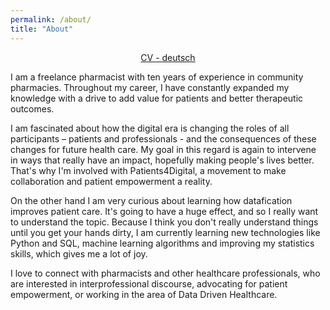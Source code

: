 ```yaml
---
permalink: /about/
title: "About"
---
```


<center>

<a href="/assets/Sina Rampe CV.pdf" class="btn--large">CV - deutsch</a>
</center>



I am a freelance pharmacist with ten years of experience in community pharmacies. Throughout my career, I have constantly expanded my knowledge with a drive to add value for patients and better therapeutic outcomes. 

I am fascinated about how the digital era is changing the roles of all participants – patients and professionals - and the consequences of these changes for future health care. My goal in this regard is again to intervene in ways that really have an impact, hopefully making people's lives better. That's why I'm involved with Patients4Digital, a movement to make collaboration and patient empowerment a reality.

On the other hand I am very curious about learning how datafication improves patient care. It's going to have a huge effect, and so I really want to understand the topic. Because I think you don't really understand things until you get your hands dirty, I am currently learning new technologies like Python and SQL, machine learning algorithms and improving my statistics skills, which gives me a lot of joy.

I love to connect with pharmacists and other healthcare professionals, who are interested in interprofessional discourse, advocating for patient empowerment, or working in the area of Data Driven Healthcare.

